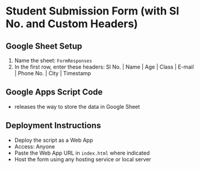 # Student Submission Form (with Sl No. and Custom Headers)

## Google Sheet Setup

1. Name the sheet: `FormResponses`
2. In the first row, enter these headers:
   Sl No. | Name | Age | Class | E-mail | Phone No. | City | Timestamp

## Google Apps Script Code
- releases the way to store the data in Google Sheet
## Deployment Instructions

- Deploy the script as a Web App
- Access: Anyone
- Paste the Web App URL in `index.html` where indicated
- Host the form using any hosting service or local server
